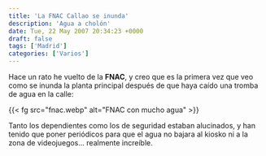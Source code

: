 ```yaml
---
title: 'La FNAC Callao se inunda'
description: 'Agua a cholón'
date: Tue, 22 May 2007 20:34:23 +0000
draft: false
tags: ['Madrid']
categories: ['Varios']
---
```


Hace un rato he vuelto de la **FNAC**, y creo que es la primera vez que veo como se inunda la planta principal después de que haya caído una tromba de agua en la calle:

{{< fg src="fnac.webp" alt="FNAC con mucho agua" >}}

Tanto los dependientes como los de seguridad estaban alucinados, y han tenido que poner periódicos para que el agua no bajara al kiosko ni a la zona de videojuegos... realmente increíble.